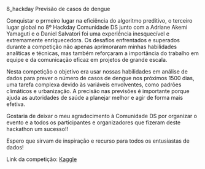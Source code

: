 8_hackday
Previsão de casos de dengue

Conquistar o prmeiro lugar na eficiência do algoritmo preditivo, o terceiro lugar global no 8º Hackday Comunidade DS junto com a Adriane Akemi Yamaguti e o Daniel Salvatori foi uma experiência inesquecível e extremamente enriquecedora. Os desafios enfrentados e superados durante a competição não apenas aprimoraram minhas habilidades analíticas e técnicas, mas também reforçaram a importância do trabalho em equipe e da comunicação eficaz em projetos de grande escala.

Nesta competição o objetivo era usar nossas habilidades em análise de dados para prever o número de casos de dengue nos próximos 1500 dias, uma tarefa complexa devido às variáveis envolventes, como padrões climáticos e urbanização. A precisão nas previsões é importante porque ajuda as autoridades de saúde a planejar melhor e agir de forma mais efetiva.

Gostaria de deixar o meu agradecimento à Comunidade DS por organizar o evento e a todos os participantes e organizadores que fizeram deste hackathon um sucesso!!

Espero que sirvam de inspiração e recurso para todos os entusiastas de dados!

Link da competição: [Kaggle](https://www.kaggle.com/competitions/8-hackday-comunidadeds/overview)

